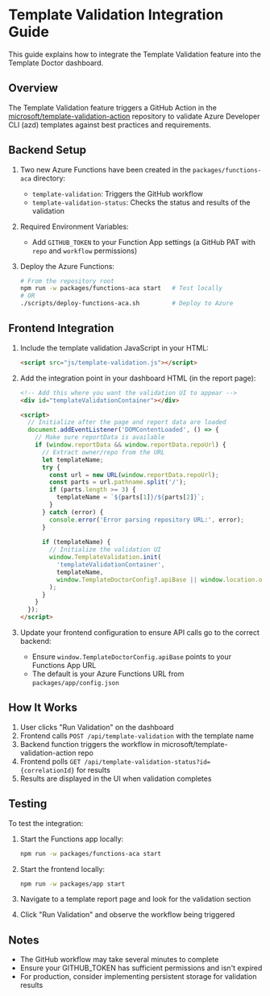 # Template Validation Integration Guide

This guide explains how to integrate the Template Validation feature into the Template Doctor dashboard.

## Overview

The Template Validation feature triggers a GitHub Action in the [microsoft/template-validation-action](https://github.com/microsoft/template-validation-action) repository to validate Azure Developer CLI (azd) templates against best practices and requirements.

## Backend Setup

1. Two new Azure Functions have been created in the `packages/functions-aca` directory:
   - `template-validation`: Triggers the GitHub workflow
   - `template-validation-status`: Checks the status and results of the validation

2. Required Environment Variables:
   - Add `GITHUB_TOKEN` to your Function App settings (a GitHub PAT with `repo` and `workflow` permissions)

3. Deploy the Azure Functions:
   ```bash
   # From the repository root
   npm run -w packages/functions-aca start   # Test locally
   # OR
   ./scripts/deploy-functions-aca.sh         # Deploy to Azure
   ```

## Frontend Integration

1. Include the template validation JavaScript in your HTML:

   ```html
   <script src="js/template-validation.js"></script>
   ```

2. Add the integration point in your dashboard HTML (in the report page):

   ```html
   <!-- Add this where you want the validation UI to appear -->
   <div id="templateValidationContainer"></div>
   
   <script>
     // Initialize after the page and report data are loaded
     document.addEventListener('DOMContentLoaded', () => {
       // Make sure reportData is available
       if (window.reportData && window.reportData.repoUrl) {
         // Extract owner/repo from the URL
         let templateName;
         try {
           const url = new URL(window.reportData.repoUrl);
           const parts = url.pathname.split('/');
           if (parts.length >= 3) {
             templateName = `${parts[1]}/${parts[2]}`;
           }
         } catch (error) {
           console.error('Error parsing repository URL:', error);
         }
         
         if (templateName) {
           // Initialize the validation UI
           window.TemplateValidation.init(
             'templateValidationContainer', 
             templateName, 
             window.TemplateDoctorConfig?.apiBase || window.location.origin
           );
         }
       }
     });
   </script>
   ```

3. Update your frontend configuration to ensure API calls go to the correct backend:
   - Ensure `window.TemplateDoctorConfig.apiBase` points to your Functions App URL
   - The default is your Azure Functions URL from `packages/app/config.json`

## How It Works

1. User clicks "Run Validation" on the dashboard
2. Frontend calls `POST /api/template-validation` with the template name
3. Backend function triggers the workflow in microsoft/template-validation-action repo
4. Frontend polls `GET /api/template-validation-status?id={correlationId}` for results
5. Results are displayed in the UI when validation completes

## Testing

To test the integration:

1. Start the Functions app locally:
   ```bash
   npm run -w packages/functions-aca start
   ```

2. Start the frontend locally:
   ```bash
   npm run -w packages/app start
   ```

3. Navigate to a template report page and look for the validation section
4. Click "Run Validation" and observe the workflow being triggered

## Notes

- The GitHub workflow may take several minutes to complete
- Ensure your GITHUB_TOKEN has sufficient permissions and isn't expired
- For production, consider implementing persistent storage for validation results
